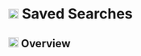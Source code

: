 # <img src="https://raw.githubusercontent.com/FortAwesome/Font-Awesome/6.x/svgs/solid/magnifying-glass.svg" width="20" height="20"> Saved Searches

## <img src="https://raw.githubusercontent.com/FortAwesome/Font-Awesome/6.x/svgs/solid/magnifying-glass-chart.svg" width="20" height="20"> Overview
